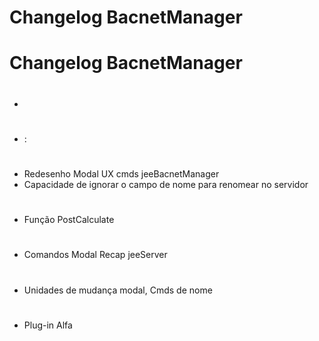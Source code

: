 # Changelog BacnetManager

# Changelog BacnetManager


# 
- 

# 
-  : 

# 
- Redesenho Modal UX cmds jeeBacnetManager
- Capacidade de ignorar o campo de nome para renomear no servidor

# 
- Função PostCalculate

# 
- Comandos Modal Recap jeeServer

# 
- Unidades de mudança modal, Cmds de nome

# 
- Plug-in Alfa






